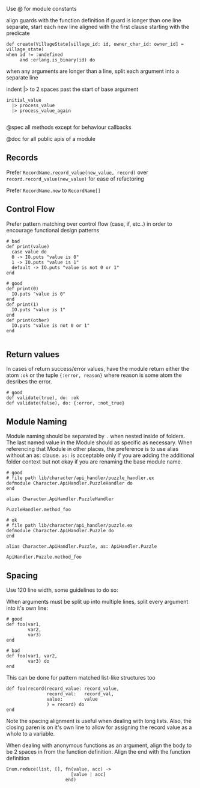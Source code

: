 Use @ for module constants

align guards with the function definition
if guard is longer than one line separate, start each new line aligned with the first clause starting with the predicate

```
def create(VillageState[village_id: id, owner_char_id: owner_id] = village_state)
when id != :undefined 
     and :erlang.is_binary(id) do
```

when any arguments are longer than a line, split each argument into a separate line

indent |> to 2 spaces past the start of base argument

```
initial_value
  |> process_value
  |> process_value_again
    
```

@spec all methods except for behaviour callbacks

@doc for all public apis of a module

## Records

Prefer `RecordName.record_value(new_value, record)` over `record.record_value(new_value)` for ease of refactoring

Prefer `RecordName.new` to `RecordName[]`


## Control Flow

Prefer pattern matching over control flow (case, if, etc..) in order to encourage functional design patterns

```
# bad
def print(value)
  case value do
  0 -> IO.puts "value is 0"
  1 -> IO.puts "value is 1"
  default -> IO.puts "value is not 0 or 1"
end

# good
def print(0)
  IO.puts "value is 0"
end
def print(1)
  IO.puts "value is 1"
end
def print(other)
  IO.puts "value is not 0 or 1"
end


```

## Return values
In cases of return success/error values, have the module return either the atom `:ok` or the tuple `{:error, reason}` where reason is some atom the desribes the error.

```
# good
def validate(true), do: :ok
def validate(false), do: {:error, :not_true}

```

## Module Naming
Module naming should be separated by `.` when nested inside of folders.  The last named value in the Module should as specific as necessary.  When referencing that Module in other places, the preference is to use alias without an as: clause.  `as:` is acceptable only if you are adding the additional folder context but not okay if you are renaming the base module name.

```
# good
# file path lib/character/api_handler/puzzle_handler.ex
defmodule Character.ApiHandler.PuzzleHandler do 
end

alias Character.ApiHandler.PuzzleHandler

PuzzleHandler.method_foo

# ok
# file path lib/character/api_handler/puzzle.ex
defmodule Character.ApiHandler.Puzzle do 
end

alias Character.ApiHandler.Puzzle, as: ApiHandler.Puzzle

ApiHandler.Puzzle.method_foo
```

## Spacing
Use 120 line width, some guidelines to do so:

When arguments must be split up into multiple lines, split every argument into it's own line:
```
# good
def foo(var1, 
        var2, 
        var3)
end

# bad
def foo(var1, var2,
        var3) do
end

```

This can be done for pattern matched list-like structures too

```
def foo(record(record_value: record_value,
               record_val:   record_val,
               value:        value
               ) = record) do
end
```
Note the spacing alignment is useful when dealing with long lists.  Also, the closing paren is on it's own line to allow for assigning the record value as a whole to a variable.

When dealing with anonymous functions as an argument, align the body to be 2 spaces in from the function definition.
Align the end with the function definition
```
Enum.reduce(list, [], fn(value, acc) ->
                        [value | acc]
                      end)
```




